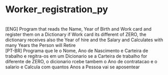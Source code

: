 # Worker_registration_py
<br>
[ENG] Program that reads the Name, Year of Birth and Work card and register them on a Dictionary if Work card its different of ZERO, the dictionary receives also the Year of hire and the Salary and Calculates with many Years the Person will Retire
<br>
[PT-BR] Programa que le o Nome, Ano de Nascimento e Carteira de trabalho e regitra-os em um Dicionario se a Carteira de trabalho for diferente de ZERO, o dicionario rcebe tambem o Ano de contratacao e o salario e Calcula com quantos Anos a Pessoa vai se aposentear
